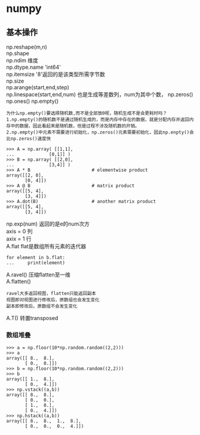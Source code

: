 #    numpy    
##    基本操作    
np.reshape(m,n)      
np.shape    
np.ndim    维度    
np.dtype.name    'int64'    
np.itemsize    '8'返回的是该类型所需字节数    
np.size    
np.arange(start,end,step)    
np.linespace(start,end,num)    也是生成等差数列，num为其中个数，
np.zeros()
np.ones()
np.empty()
```
为什么np.empty()要选择随机数,而不是全部放0呢，随机生成不是会更耗时吗？  
1.np.empty()的随机数不是通过随机生成的，而是内存中存在的数据，就是分配内存并返回内存中的数据，因此看起来是随机数，但是过程不涉及随机数的开销。  
2.np.empty()中元素不需要进行初始化，np.zeros()元素需要初始化，因此np.enpty()会比np.zeros()速度快  
```
```
>>> A = np.array( [[1,1],
...             [0,1]] )
>>> B = np.array( [[2,0],
...             [3,4]] )
>>> A * B                       # elementwise product
array([[2, 0],
       [0, 4]])
>>> A @ B                       # matrix product
array([[5, 4],
       [3, 4]])
>>> A.dot(B)                    # another matrix product
array([[5, 4],
       [3, 4]])
```
np.exp(num)    返回的是e的num次方    
axis = 0    列    
axix = 1    行    
A.flat    flat是数组所有元素的迭代器
```
for element in b.flat:
...     print(element)
```
A.ravel()    压缩flatten至一维    
A.flatten()
```
ravel大多返回视图，flatten只能返回副本    
视图即对视图进行修改后，原数组也会发生变化    
副本即修改后，原数组不会发生变化
```
A.T()    转置transposed    
###    数组堆叠
```
>>> a = np.floor(10*np.random.random((2,2)))
>>> a
array([[ 8.,  8.],
       [ 0.,  0.]])
>>> b = np.floor(10*np.random.random((2,2)))
>>> b
array([[ 1.,  8.],
       [ 0.,  4.]])
>>> np.vstack((a,b))
array([[ 8.,  8.],
       [ 0.,  0.],
       [ 1.,  8.],
       [ 0.,  4.]])
>>> np.hstack((a,b))
array([[ 8.,  8.,  1.,  8.],
       [ 0.,  0.,  0.,  4.]])
```

